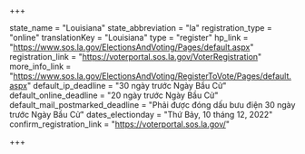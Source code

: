 +++

state_name = "Louisiana"
state_abbreviation = "la"
registration_type = "online"
translationKey = "Louisiana"
type = "register"
hp_link = "https://www.sos.la.gov/ElectionsAndVoting/Pages/default.aspx"
registration_link = "https://voterportal.sos.la.gov/VoterRegistration"
more_info_link = "https://www.sos.la.gov/ElectionsAndVoting/RegisterToVote/Pages/default.aspx"
default_ip_deadline = "30 ngày trước Ngày Bầu Cử"
default_online_deadline = "20 ngày trước Ngày Bầu Cử"
default_mail_postmarked_deadline = "Phải được đóng dấu bưu điện 30 ngày trước Ngày Bầu Cử"
dates_electionday = "Thứ Bảy, 10 tháng 12, 2022"
confirm_registration_link = "https://voterportal.sos.la.gov/"

+++